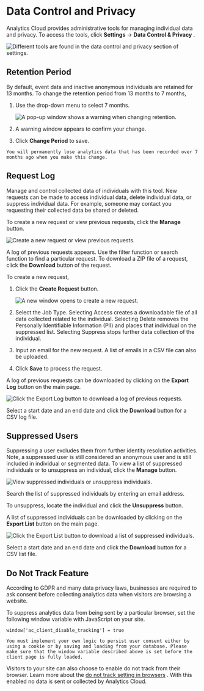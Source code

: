 # Data Control and Privacy

Analytics Cloud provides administrative tools for managing individual data and privacy. To access the tools, click **Settings** &rarr; **Data Control & Privacy** .

![Different tools are found in the data control and privacy section of settings.](./data-control-and-privacy/images/01.png)

<a name="retention-period" />

## Retention Period

By default, event data and inactive anonymous individuals are retained for 13 months. To change the retention period from 13 months to 7 months,

1. Use the drop-down menu to select 7 months.

    ![A pop-up window shows a warning when changing retention.](./data-control-and-privacy/images/02.png)

1. A warning window appears to confirm your change.

1. Click **Change Period** to save.

```{warning}
You will permanently lose analytics data that has been recorded over 7 months ago when you make this change.
```

<a name="request-log" />

## Request Log

Manage and control collected data of individuals with this tool. New requests can be made to access individual data, delete individual data, or suppress individual data. For example, someone may contact you requesting their collected data be shared or deleted.

To create a new request or view previous requests, click the **Manage** button.

![Create a new request or view previous requests.](./data-control-and-privacy/images/03.png)

A log of previous requests appears. Use the filter function or search function to find a particular request. To download a ZIP file of a request, click the **Download** button of the request. 

To create a new request,

1. Click the **Create Request** button.

    ![A new window opens to create a new request.](./data-control-and-privacy/images/04.png)

1. Select the Job Type. Selecting Access creates a downloadable file of all data collected related to the individual. Selecting Delete removes the Personally Identifiable Information (PII) and places that individual on the suppressed list. Selecting Suppress stops further data collection of the individual.

1. Input an email for the new request. A list of emails in a CSV file can also be uploaded.

1. Click **Save** to process the request. 

A log of previous requests can be downloaded by clicking on the **Export Log** button on the main page.

![Click the Export Log button to download a log of previous requests.](./data-control-and-privacy/images/05.png)

Select a start date and an end date and click the **Download** button for a CSV log file.

<a name="suppressed-users" />

## Suppressed Users

Suppressing a user excludes them from further identity resolution activities. Note, a suppressed user is still considered an anonymous user and is still included in individual or segmented data. To view a list of suppressed individuals or to unsuppress an individual, click the **Manage** button.

![View suppressed individuals or unsuppress individuals.](./data-control-and-privacy/images/06.png)

Search the list of suppressed individuals by entering an email address. 

To unsuppress, locate the individual and click the **Unsuppress** button.

A list of suppressed individuals can be downloaded by clicking on the **Export List** button on the main page.

![Click the Export List button to download a list of suppressed individuals.](./data-control-and-privacy/images/07.png)

Select a start date and an end date and click the **Download** button for a CSV list file.

<a name="do-not-track-feature" />

## Do Not Track Feature

According to GDPR and many data privacy laws, businesses are required to ask consent before collecting analytics data when visitors are browsing a website.

To suppress analytics data from being sent by a particular browser, set the following window variable with JavaScript on your site.

```
window['ac_client_disable_tracking'] = true
```

```{important}
You must implement your own logic to persist user consent either by using a cookie or by saving and loading from your database. Please make sure that the window variable described above is set before the client page is fully loaded.
```

Visitors to your site can also choose to enable do not track from their browser. Learn more about the [do not track setting in browsers](https://allaboutdnt.com/) . With this enabled no data is sent or collected by Analytics Cloud. 
